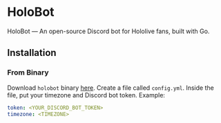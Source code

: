 # HoloBot
HoloBot — An open-source Discord bot for Hololive fans, built with Go.

## Installation
### From Binary
Download `holobot` binary [here](https://github.com/tacticalcatto/holobot/actions).
Create a file called `config.yml`. Inside the file, put your timezone and Discord bot token. Example:
```yml
token: <YOUR_DISCORD_BOT_TOKEN>
timezone: <TIMEZONE>
```
